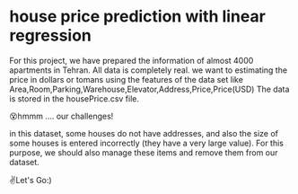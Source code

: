 # house price prediction with linear regression

For this project, we have prepared the information of almost 4000 apartments in Tehran. All data is completely real. we want to estimating  the price in dollars or tomans using the features of the data set like  Area,Room,Parking,Warehouse,Elevator,Address,Price,Price(USD)
The data is stored in the housePrice.csv file.

 :dizzy_face:hmmm .... our challenges!
 
in this dataset, some houses do not have addresses, and also the size of some houses is entered incorrectly (they have a very large value). For this purpose, we should also manage these items and remove them from our dataset.

:v:Let's Go:)
